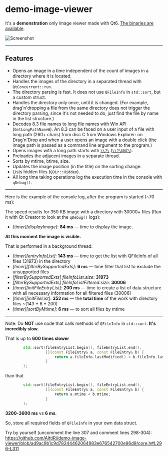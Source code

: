 # demo-image-viewer

It's a **demonstration** only image viewer made with Qt6.
[The binaries are available](https://github.com/AlttiRi/demo-image-viewer/releases).

![Screenshot](https://user-images.githubusercontent.com/16310547/152600080-ebc7fae5-bac8-4116-a6bc-66176a31c238.png)

---

## Features
- Opens an image in a time independent of the count of images in a directory where it is located.
- Handles the images of the directory in a separated thread with `QtConcurrent::run`.
- The directory parsing is fast. It does not use `QFileInfo` in `std::sort`, but a custom struct.
- Handles the directory only once, until it is changed. (For example, drag'n'dropping a file from the same directory does not trigger the directory parsing, since it's not needed to do, just find the file by name in the list structure.)
- Decodes 8.3  file names to long file names with Win API (`GetLongPathNameW`). An 8.3 can be faced on a user input of a file with long path (260+ chars) from disc C from Windows Explorer:
  on Drag'n'Drop and when a user opens an image with a double click (the image path is passed as a command line argument to the program.)
- Opens images with a long path starts with [`\\?\`](https://learn.microsoft.com/en-us/windows/win32/fileio/naming-a-file#win32-file-namespaces) ([`\\?\UNC\`](https://web.archive.org/web/1/https://docs.microsoft.com/en-us/windows/win32/fileio/naming-a-file#maximum-path-length-limitation)).
- Preloades the adjacent images in a separate thread.
- Sorts by mtime, btime, size.
- Updates the image position (in the title) on the sorting change.
- Lists hidden files (`QDir::Hidden`).
- All long time taking operations log the execution time in the console with `qDebug()`.


---

Here is the example of the console log, after the program is started (~70 ms):

The speed results for 350 KB image with a directory with 30000+ files (Run it with Qt Creator to look at the `qDebug()` logs):
- _[timer][displayImage]_: **84 ms** — time to display the image.

**At this moment the image is visible.**

That is performed in a background thread:
- _[timer][entryInfoList]_: **143 ms** — time to get the list with QFileInfo of all files (31973) in the directory
- _[timer][filterBySupportedExts]_: **6 ms** — time filter that list to exclude the unsupported files
- _[filterBySupportedExts] fileInfoList.size_:         **31973**
- _[filterBySupportedExts] fileInfoListFiltered.size_: **30006**
- _[timer][initFileEntryList]_: **200 ms**  — time to create a list of data structure with all necessary information for all filtered files (30006)
- _[timer][initFileList]_: **352 ms** — the **total time** of the work with directory files ~(143 + 6 + 200)
- _[timer][sortByMtime]_: **6 ms** — to sort all files by mtime

---

Note: Do **NOT** use code that calls methods of `QFileInfo` in `std::sort`. **It's incredibly slow.**

That is up to **600 times slower**
```c++
        std::sort(fileEntryList.begin(), fileEntryList.end(),
                  [](const FileEntry& a, const FileEntry& b) {
                      return a.fileInfo.lastModified() < b.fileInfo.lastModified();
                  }
        );
```
than that
```c++
        std::sort(fileEntryList.begin(), fileEntryList.end(),
                  [](const FileEntry& a, const FileEntry& b) {
                      return a.mtime < b.mtime;
                  }
        );
```

**3200-3600 ms** vs **6 ms**.

So, store all required fields of `QFileInfo` in your own data struct.

Try by yourself (uncomment the line 307 and comment lines 298-304): https://github.com/AlttiRi/demo-image-viewer/blob/ad9ac9b1c9d78244462064983e676542700e96d9/core.h#L296-L311
